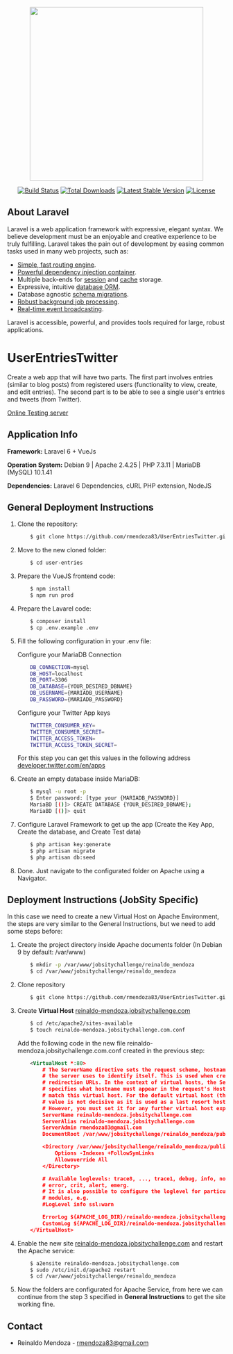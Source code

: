 <p align="center"><img src="https://res.cloudinary.com/dtfbvvkyp/image/upload/v1566331377/laravel-logolockup-cmyk-red.svg" width="400"></p>

<p align="center">
<a href="https://travis-ci.org/laravel/framework"><img src="https://travis-ci.org/laravel/framework.svg" alt="Build Status"></a>
<a href="https://packagist.org/packages/laravel/framework"><img src="https://poser.pugx.org/laravel/framework/d/total.svg" alt="Total Downloads"></a>
<a href="https://packagist.org/packages/laravel/framework"><img src="https://poser.pugx.org/laravel/framework/v/stable.svg" alt="Latest Stable Version"></a>
<a href="https://packagist.org/packages/laravel/framework"><img src="https://poser.pugx.org/laravel/framework/license.svg" alt="License"></a>
</p>

## About Laravel

Laravel is a web application framework with expressive, elegant syntax. We believe development must be an enjoyable and creative experience to be truly fulfilling. Laravel takes the pain out of development by easing common tasks used in many web projects, such as:

- [Simple, fast routing engine](https://laravel.com/docs/routing).
- [Powerful dependency injection container](https://laravel.com/docs/container).
- Multiple back-ends for [session](https://laravel.com/docs/session) and [cache](https://laravel.com/docs/cache) storage.
- Expressive, intuitive [database ORM](https://laravel.com/docs/eloquent).
- Database agnostic [schema migrations](https://laravel.com/docs/migrations).
- [Robust background job processing](https://laravel.com/docs/queues).
- [Real-time event broadcasting](https://laravel.com/docs/broadcasting).

Laravel is accessible, powerful, and provides tools required for large, robust applications.

# UserEntriesTwitter
Create a web app that will have two parts. The first part involves entries (similar to blog posts)
from registered users (functionality to view, create, and edit entries). The second part is to be
able to see a single user's entries and tweets (from Twitter).

[Online Testing server](https://userentries.sophie-ware.fun/)

## Application Info
**Framework:** Laravel 6 + VueJs

**Operation System:** Debian 9 | Apache 2.4.25 | PHP 7.3.11 | MariaDB (MySQL) 10.1.41

**Dependencies:** Laravel 6 Dependencies, cURL PHP extension, NodeJS

## General Deployment Instructions
1. Clone the repository:
    ```sh
        $ git clone https://github.com/rmendoza83/UserEntriesTwitter.git user-entries
    ```

2. Move to the new cloned folder:
    ```sh
        $ cd user-entries
    ```

3. Prepare the VueJS frontend code:
    ```sh
        $ npm install
        $ npm run prod
    ```

4. Prepare the Lavarel code:
    ```sh
        $ composer install
        $ cp .env.example .env
    ```

5. Fill the following configuration in your .env file:

    Configure your MariaDB Connection
    ```sh
        DB_CONNECTION=mysql
        DB_HOST=localhost
        DB_PORT=3306
        DB_DATABASE={YOUR_DESIRED_DBNAME}
        DB_USERNAME={MARIADB_USERNAME}
        DB_PASSWORD={MARIADB_PASSWORD}
    ```
    Configure your Twitter App keys
    ```sh
        TWITTER_CONSUMER_KEY=
        TWITTER_CONSUMER_SECRET=
        TWITTER_ACCESS_TOKEN=
        TWITTER_ACCESS_TOKEN_SECRET=
    ```
    For this step you can get this values in the following address [developer.twitter.com/en/apps](https://developer.twitter.com/en/apps)

6. Create an empty database inside MariaDB:
    ```sh
        $ mysql -u root -p
        $ Enter password: [type your {MARIADB_PASSWORD}]
        MariaBD [()]> CREATE DATABASE {YOUR_DESIRED_DBNAME};
        MariaBD [()]> quit
    ```

7. Configure Laravel Framework to get up the app (Create the Key App, Create the database, and Create Test data)
    ```sh
        $ php artisan key:generate
        $ php artisan migrate
        $ php artisan db:seed
    ```
8. Done. Just navigate to the configurated folder on Apache using a Navigator.

## Deployment Instructions (JobSity Specific)
In this case we need to create a new Virtual Host on Apache Environment, the steps are very similar to the General Instructions, but we need to add some steps before:

1. Create the project directory inside Apache documents folder (In Debian 9 by default: /var/www)
    ```sh
        $ mkdir -p /var/www/jobsitychallenge/reinaldo_mendoza
        $ cd /var/www/jobsitychallenge/reinaldo_mendoza
    ```

2. Clone repository
    ```sh
        $ git clone https://github.com/rmendoza83/UserEntriesTwitter.git .
    ```

3. Create **Virtual Host** [reinaldo-mendoza.jobsitychallenge.com](http://reinaldo-mendoza.jobsitychallenge.com) 
    ```sh
        $ cd /etc/apache2/sites-available
        $ touch reinaldo-mendoza.jobsitychallenge.com.conf
    ```
    Add the following code in the new file reinaldo-mendoza.jobsitychallenge.com.conf created in the previous step:
    ```xml
        <VirtualHost *:80>
            # The ServerName directive sets the request scheme, hostname and port that
            # the server uses to identify itself. This is used when creating
            # redirection URLs. In the context of virtual hosts, the ServerName
            # specifies what hostname must appear in the request's Host: header to
            # match this virtual host. For the default virtual host (this file) this
            # value is not decisive as it is used as a last resort host regardless.
            # However, you must set it for any further virtual host explicitly.
            ServerName reinaldo-mendoza.jobsitychallenge.com
            ServerAlias reinaldo-mendoza.jobsitychallenge.com
            ServerAdmin rmendoza83@gmail.com
            DocumentRoot /var/www/jobsitychallenge/reinaldo_mendoza/public
    
            <Directory /var/www/jobsitychallenge/reinaldo_mendoza/public>
                Options -Indexes +FollowSymLinks
                Allowoverride All
            </Directory>

            # Available loglevels: trace8, ..., trace1, debug, info, notice, warn,
            # error, crit, alert, emerg.
            # It is also possible to configure the loglevel for particular
            # modules, e.g.
            #LogLevel info ssl:warn

            ErrorLog ${APACHE_LOG_DIR}/reinaldo-mendoza.jobsitychallenge.com_error.log
            CustomLog ${APACHE_LOG_DIR}/reinaldo-mendoza.jobsitychallenge.com_access.log combined
        </VirtualHost>
    ```

4. Enable the new site [reinaldo-mendoza.jobsitychallenge.com](http://reinaldo-mendoza.jobsitychallenge.com) and restart the Apache service: 
    ```sh
        $ a2ensite reinaldo-mendoza.jobsitychallenge.com
        $ sudo /etc/init.d/apache2 restart
        $ cd /var/www/jobsitychallenge/reinaldo_mendoza
    ```

5. Now the folders are configurated for Apache Service, from here we can continue from the step 3 specified in **General Instructions** to get the site working fine.

## Contact
* Reinaldo Mendoza - rmendoza83@gmail.com